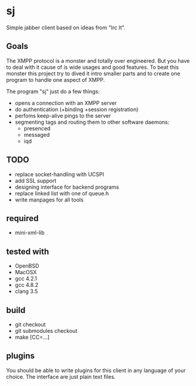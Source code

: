 # sj

Simple jabber client based on ideas from "Irc It".

## Goals

The XMPP protocol is a monster and totally over engineered.  But you have to
deal with it cause of is wide usages and good features.  To beat this monster
this project try to dived it intro smaller parts and to create one program
to handle one aspect of XMPP.

The program "sj" just do a few things:

  * opens a connection with an XMPP server
  * do authentication (+binding +session registration)
  * perfoms keep-alive pings to the server
  * segmenting tags and routing them to other software daemons:
    * presenced
    * messaged
    * iqd

## TODO

  * replace socket-handling with UCSPI
  * add SSL support
  * designing interface for backend programs
  * replace linked list with one of queue.h
  * write manpages for all tools

## required

  * mini-xml-lib

## tested with

 * OpenBSD
 * MacOSX
 * gcc 4.2.1
 * gcc 4.8.2
 * clang 3.5

## build

 * git checkout
 * git submodules checkout
 * make [CC=...]

## plugins

You should be able to write plugins for this client in any language of
your choice.  The interface are just plain text files.
